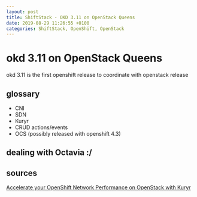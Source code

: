 ```yaml
---
layout: post
title: ShiftStack - OKD 3.11 on OpenStack Queens
date: 2019-08-29 11:26:55 +0100
categories: ShiftStack, OpenShift, OpenStack
---
```


# okd 3.11 on OpenStack Queens
okd 3.11 is the first openshift release to coordinate with openstack release

## glossary

- CNI
- SDN
- Kuryr
- CRUD actions/events
- OCS (possibly released with openshift 4.3)

## dealing with Octavia :/


## sources

[Accelerate your OpenShift Network Performance on OpenStack with Kuryr](https://blog.openshift.com/accelerate-your-openshift-network-performance-on-openstack-with-kuryr/)